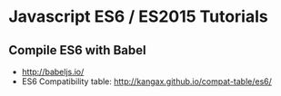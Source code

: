 # Javascript ES6 / ES2015 Tutorials

## Compile ES6 with Babel

* <http://babeljs.io/>
* ES6 Compatibility table: <http://kangax.github.io/compat-table/es6/>